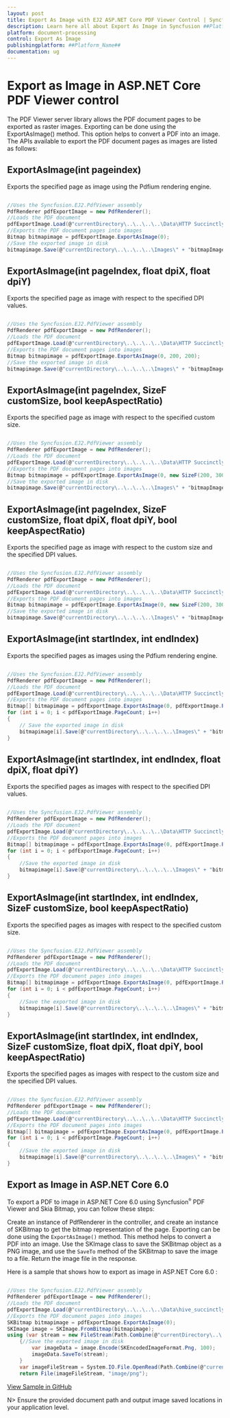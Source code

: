 ```yaml
---
layout: post
title: Export As Image with EJ2 ASP.NET Core PDF Viewer Control | Syncfusion
description: Learn here all about Export As Image in Syncfusion ##Platform_Name## Pdfviewer component of Syncfusion Essential JS 2 and more.
platform: document-processing
control: Export As Image
publishingplatform: ##Platform_Name##
documentation: ug
---
```


# Export as Image in ASP.NET Core PDF Viewer control

The PDF Viewer server library allows the PDF document pages to be exported as raster images. Exporting can be done using the ExportAsImage() method. This option helps to convert a PDF into an image. The APIs available to export the PDF document pages as images are listed as follows:

## ExportAsImage(int pageindex)

Exports the specified page as image using the Pdfium rendering engine.

```cs

//Uses the Syncfusion.EJ2.PdfViewer assembly
PdfRenderer pdfExportImage = new PdfRenderer();
//Loads the PDF document
pdfExportImage.Load(@"currentDirectory\..\..\..\..\Data\HTTP Succinctly.pdf");
//Exports the PDF document pages into images
Bitmap bitmapimage = pdfExportImage.ExportAsImage(0);
//Save the exported image in disk
bitmapimage.Save(@"currentDirectory\..\..\..\..\Images\" + "bitmapImage" + i.ToString() + ".png");

```

## ExportAsImage(int pageIndex, float dpiX, float dpiY)

Exports the specified page as image with respect to the specified DPI values.

```cs

//Uses the Syncfusion.EJ2.PdfViewer assembly
PdfRenderer pdfExportImage = new PdfRenderer();
//Loads the PDF document
pdfExportImage.Load(@"currentDirectory\..\..\..\..\Data\HTTP Succinctly.pdf");
//Exports the PDF document pages into images
Bitmap bitmapimage = pdfExportImage.ExportAsImage(0, 200, 200);
//Save the exported image in disk
bitmapimage.Save(@"currentDirectory\..\..\..\..\Images\" + "bitmapImage" + i.ToString() + ".png");

```

## ExportAsImage(int pageIndex, SizeF customSize, bool keepAspectRatio)

Exports the specified page as image with respect to the specified custom size.

```cs

//Uses the Syncfusion.EJ2.PdfViewer assembly
PdfRenderer pdfExportImage = new PdfRenderer();
//Loads the PDF document
pdfExportImage.Load(@"currentDirectory\..\..\..\..\Data\HTTP Succinctly.pdf");
//Exports the PDF document pages into images
Bitmap bitmapimage = pdfExportImage.ExportAsImage(0, new SizeF(200, 300), true);
//Save the exported image in disk
bitmapimage.Save(@"currentDirectory\..\..\..\..\Images\" + "bitmapImage" + i.ToString() + ".png");

```

## ExportAsImage(int pageIndex, SizeF customSize, float dpiX, float dpiY, bool keepAspectRatio)

Exports the specified page as image with respect to the custom size and the specified DPI values.

```cs

//Uses the Syncfusion.EJ2.PdfViewer assembly
PdfRenderer pdfExportImage = new PdfRenderer();
//Loads the PDF document
pdfExportImage.Load(@"currentDirectory\..\..\..\..\Data\HTTP Succinctly.pdf");
//Exports the PDF document pages into images
Bitmap bitmapimage = pdfExportImage.ExportAsImage(0, new SizeF(200, 300),200,200, true);
//Save the exported image in disk
bitmapimage.Save(@"currentDirectory\..\..\..\..\Images\" + "bitmapImage" + i.ToString() + ".png");

```

## ExportAsImage(int startIndex, int endIndex)

Exports the specified pages as images using the Pdfium rendering engine.

```cs

//Uses the Syncfusion.EJ2.PdfViewer assembly
PdfRenderer pdfExportImage = new PdfRenderer();
//Loads the PDF document
pdfExportImage.Load(@"currentDirectory\..\..\..\..\Data\HTTP Succinctly.pdf");
//Exports the PDF document pages into images
Bitmap[] bitmapimage = pdfExportImage.ExportAsImage(0, pdfExportImage.PageCount-1);
for (int i = 0; i < pdfExportImage.PageCount; i++)
{
    // Save the exported image in disk
    bitmapimage[i].Save(@"currentDirectory\..\..\..\..\Images\" + "bitmapImage" + i.ToString() + ".png");
}

```

## ExportAsImage(int startIndex, int endIndex, float dpiX, float dpiY)

Exports the specified pages as images with respect to the specified DPI values.

```cs

//Uses the Syncfusion.EJ2.PdfViewer assembly
PdfRenderer pdfExportImage = new PdfRenderer();
//Loads the PDF document
pdfExportImage.Load(@"currentDirectory\..\..\..\..\Data\HTTP Succinctly.pdf");
//Exports the PDF document pages into images
Bitmap[] bitmapimage = pdfExportImage.ExportAsImage(0, pdfExportImage.PageCount-1, 200, 200);
for (int i = 0; i < pdfExportImage.PageCount; i++)
{
    //Save the exported image in disk
    bitmapimage[i].Save(@"currentDirectory\..\..\..\..\Images\" + "bitmapImage" + i.ToString() + ".png");
}

```

## ExportAsImage(int startIndex, int endIndex, SizeF customSize, bool keepAspectRatio)

Exports the specified pages as images with respect to the specified custom size.

```cs

//Uses the Syncfusion.EJ2.PdfViewer assembly
PdfRenderer pdfExportImage = new PdfRenderer();
//Loads the PDF document
pdfExportImage.Load(@"currentDirectory\..\..\..\..\Data\HTTP Succinctly.pdf");
//Exports the PDF document pages into images
Bitmap[] bitmapimage = pdfExportImage.ExportAsImage(0, pdfExportImage.PageCount-1, new SizeF(200, 300), false);
for (int i = 0; i < pdfExportImage.PageCount; i++)
{
    //Save the exported image in disk
    bitmapimage[i].Save(@"currentDirectory\..\..\..\..\Images\" + "bitmapImage" + i.ToString() + ".png");
}

```

## ExportAsImage(int startIndex, int endIndex, SizeF customSize, float dpiX, float dpiY, bool keepAspectRatio)

Exports the specified pages as images with respect to the custom size and the specified DPI values.

```cs

//Uses the Syncfusion.EJ2.PdfViewer assembly
PdfRenderer pdfExportImage = new PdfRenderer();
//Loads the PDF document
pdfExportImage.Load(@"currentDirectory\..\..\..\..\Data\HTTP Succinctly.pdf");
//Exports the PDF document pages into images
Bitmap[] bitmapimage = pdfExportImage.ExportAsImage(0, pdfExportImage.PageCount-1, new SizeF(200, 300),200,200,false);
for (int i = 0; i < pdfExportImage.PageCount; i++)
{
    //Save the exported image in disk
    bitmapimage[i].Save(@"currentDirectory\..\..\..\..\Images\" + "bitmapImage" + i.ToString() + ".png");
}

```
## Export as Image in ASP.NET Core 6.0

To export a PDF to image in ASP.NET Core 6.0 using Syncfusion<sup style="font-size:70%">&reg;</sup> PDF Viewer and Skia Bitmap, you can follow these steps:

Create an instance of PdfRenderer in the controller, and create an instance of SKBitmap to get the bitmap representation of the page. Exporting can be done using the `ExportAsImage()` method. This method helps to convert a PDF into an image. Use the SKImage class to save the SKBitmap object as a PNG image, and use the `SaveTo` method of the SKBitmap to save the image to a file. Return the image file in the response.

Here is a sample that shows how to export as image in ASP.NET Core 6.0 :

```cs

//Uses the Syncfusion.EJ2.PdfViewer assembly
PdfRenderer pdfExportImage = new PdfRenderer();
//Loads the PDF document
pdfExportImage.Load(@"currentDirectory\..\..\..\..\Data\hive_succinctly.pdf");
//Exports the PDF document pages into images
SKBitmap bitmapimage = pdfExportImage.ExportAsImage(0);
SKImage image = SKImage.FromBitmap(bitmapimage);
using (var stream = new FileStream(Path.Combine(@"currentDirectory\..\..\..\..\Data\Page1.png"), FileMode.Create))
    {//Save the exported image in disk
        var imageData = image.Encode(SKEncodedImageFormat.Png, 100);
        imageData.SaveTo(stream);
    }
    var imageFileStream = System.IO.File.OpenRead(Path.Combine(@"currentDirectory\..\..\..\..\Data\Page1.png"));
    return File(imageFileStream, "image/png");

```

[View Sample in GitHub](https://github.com/SyncfusionExamples/asp-core-pdf-viewer-examples/tree/master/Common/Export%20as%20Image%20in%20ASP.NET%20Core%206.0/ExportImageindotnet6)

N> Ensure the provided document path and output image saved locations in your application level.